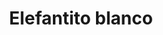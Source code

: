 ---
title: Elefantito blanco
date: 
draft: false

# descripcion
description : Dije de plata y nácar

materials: Plata 925

color: Plateado y nácar blanco

dimensions: 1,5cm ancho

code: 02-25-0687

type: "Dijes"

categories: []

price: $2.180,00

price_eftvo: $1.850,00

# Images
# first image will be shown in the product page
images:
  # - image: "images/path_to_image"
  # La ubicacion de las imagenes es imagenes/Dijes/Dijes.Nácar/02-25-0687-elefantito-blanco
  - image: "./images/dijes/nácar/02-25-0687.JPG"
---
